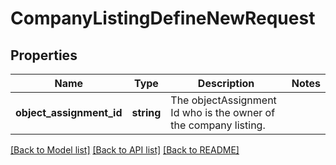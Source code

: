 # CompanyListingDefineNewRequest

## Properties
Name | Type | Description | Notes
------------ | ------------- | ------------- | -------------
**object_assignment_id** | **string** | The objectAssignment Id who is the owner of the company listing. | 

[[Back to Model list]](../README.md#documentation-for-models) [[Back to API list]](../README.md#documentation-for-api-endpoints) [[Back to README]](../README.md)


